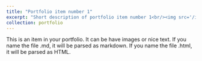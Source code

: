 ```yaml
---
title: "Portfolio item number 1"
excerpt: "Short description of portfolio item number 1<br/><img src='/images/pad.png'>"
collection: portfolio
---
```


This is an item in your portfolio. It can be have images or nice text. If you name the file .md, it will be parsed as markdown. If you name the file .html, it will be parsed as HTML. 
